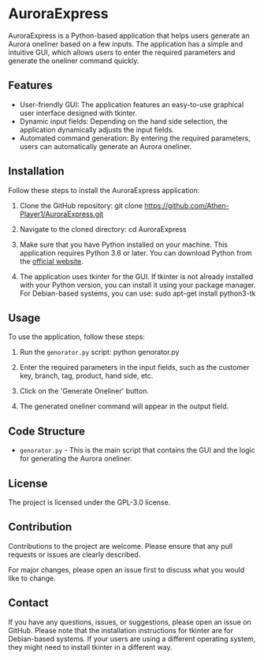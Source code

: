 # AuroraExpress

AuroraExpress is a Python-based application that helps users generate an Aurora oneliner based on a few inputs. The application has a simple and intuitive GUI, which allows users to enter the required parameters and generate the oneliner command quickly.

## Features

* User-friendly GUI: The application features an easy-to-use graphical user interface designed with tkinter.
* Dynamic input fields: Depending on the hand side selection, the application dynamically adjusts the input fields.
* Automated command generation: By entering the required parameters, users can automatically generate an Aurora oneliner.

## Installation

Follow these steps to install the AuroraExpress application:

1. Clone the GitHub repository:
git clone https://github.com/Athen-Player1/AuroraExpress.git

2. Navigate to the cloned directory:
cd AuroraExpress

3. Make sure that you have Python installed on your machine. This application requires Python 3.6 or later. You can download Python from the [official website](https://www.python.org/downloads/).

4. The application uses tkinter for the GUI. If tkinter is not already installed with your Python version, you can install it using your package manager. For Debian-based systems, you can use:
sudo apt-get install python3-tk

## Usage

To use the application, follow these steps:

1. Run the `genorator.py` script:
python genorator.py

2. Enter the required parameters in the input fields, such as the customer key, branch, tag, product, hand side, etc.
3. Click on the 'Generate Oneliner' button.
4. The generated oneliner command will appear in the output field.

## Code Structure

* `genorator.py` - This is the main script that contains the GUI and the logic for generating the Aurora oneliner.

## License

The project is licensed under the GPL-3.0 license.

## Contribution

Contributions to the project are welcome. Please ensure that any pull requests or issues are clearly described.

For major changes, please open an issue first to discuss what you would like to change.

## Contact

If you have any questions, issues, or suggestions, please open an issue on GitHub.
Please note that the installation instructions for tkinter are for Debian-based systems. If your users are using a different operating system, they might need to install tkinter in a different way.
